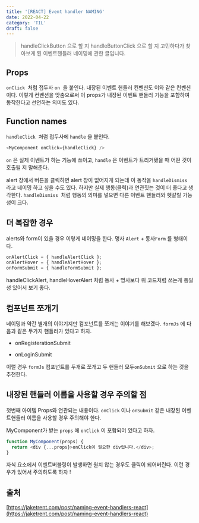 ```yaml
---
title: '[REACT] Event handler NAMING'
date: 2022-04-22
category: 'TIL'
draft: false
---
```


> handleClickButton 으로 할 지 handleButtonClick 으로 할 지 고민하다가 찾아보게 된 이벤트핸들러 네이밍에 관한 글입니다.

## Props

`onClick`  처럼 접두사 `on`  을 붙인다. 내장된 이벤트 핸들러 컨벤션도 이와 같은 컨벤션이다. 이렇게 컨벤션을 맞춤으로써 이 props가 내장된 이벤트 핸들러 기능을 포함하여 동작한다고 선언하는 의미도 있다.

## Function names

`handleClick`  처럼 접두사에 `handle` 을 붙인다.

```js
<MyComponent onClick={handleClick} />
```

`on` 은 실제 이벤트가 하는 기능에 쓰이고, `handle` 은 이벤트가 트리거됐을 때 어떤 것이 호출될 지 말해준다.

alert 창에서 버튼을 클릭하면 alert 창이 없어지게 되는데 이 동작을 `handleDismiss`  라고 네이밍 하고 싶을 수도 있다. 하지만 실제 행동(클릭)과 연관짓는 것이 더 좋다고 생각한다. `handleDismiss`  처럼 행동의 의미를 넣으면 다른 이벤트 핸들러와 헷갈릴 가능성이 크다.

## 더 복잡한 경우

alerts와 form이 있을 경우 이렇게 네이밍을 한다.
명사 `Alert` + 동사`Form` 를 형태이다.

```js
onAlertClick = { handleAlertClick };
onAlertHover = { handleAlertHover };
onFormSubmit = { handleFormSubmit };
```

handleClickAlert, handleHoverAlert 처럼 동사 + 명사보다 위 코드처럼 쓰는게 통일성 있어서 보기 좋다.

## 컴포넌트 쪼개기

네이밍과 약간 별개의 이야기지만 컴포넌트를 쪼개는 이야기를 해보겠다.
`formJs` 에 다음과 같은 두가지 핸들러가 있다고 하자.

- onRegisterationSubmit

- onLoginSubmit

이럴 경우 `formJs` 컴포넌트를 두개로 쪼개고 두 핸들러 모두`onSubmit` 으로 하는 것을 추천한다.

##

## 내장된 핸들러 이름을 사용할 경우 주의할 점

첫번째 아이템 Props와 연관되는 내용이다.
`onClick` 이나 `onSubmit` 같은 내장된 이벤트핸들러 이름을 사용할 경우 주의해야 한다.

MyComponent가 받는 `props` 에 `onClick` 이 포함되어 있다고 하자.

```js
function MyComponent(props) {
  return <div {...props}>onClick이 필요한 div입니다.</div>;
}
```

자식 요소에서 이벤트버블링이 발생하면 원치 않는 경우도 클릭이 되어버린다. 이런 경우가 있어서 주의하도록 하자 !

## 출처

[https://jaketrent.com/post/naming-event-handlers-react](https://jaketrent.com/post/naming-event-handlers-react)
